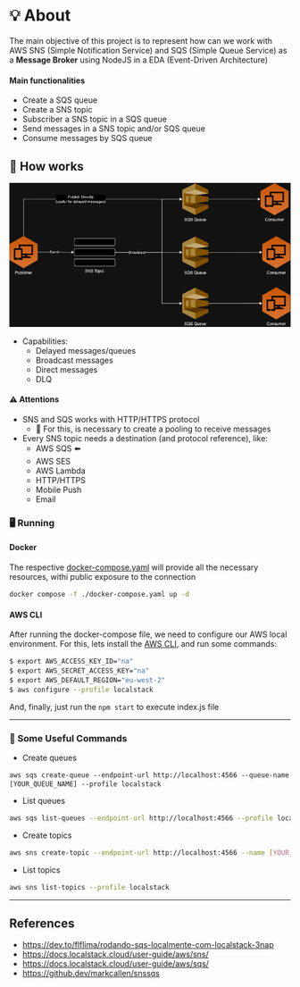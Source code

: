 # 💡 About
The main objective of this project is to represent how can we work with AWS SNS (Simple Notification Service) and SQS (Simple Queue Service) as a **Message Broker** using NodeJS in a EDA (Event-Driven Architecture)



#### Main functionalities
* Create a SQS queue
* Create a SNS topic
* Subscriber a SNS topic in a SQS queue
* Send messages in a SNS topic and/or SQS queue
* Consume messages by SQS queue

## 🔧 How works

![SNS and SQS diagram](./.assets/imgs/sns_sqs_diagram.png)

* Capabilities:
    * Delayed messages/queues
    * Broadcast messages
    * Direct messages
    * DLQ

#### ⚠️ Attentions

* SNS and SQS works with HTTP/HTTPS protocol 
    * 🚨 For this, is necessary to create a pooling to receive messages
* Every SNS topic needs a destination (and protocol reference), like:
    * AWS SQS ⬅️
    * AWS SES
    * AWS Lambda
    * HTTP/HTTPS
    * Mobile Push
    * Email

### 🖥️ Running

#### Docker
The respective [docker-compose.yaml](./docker-compose.yaml) will provide all the necessary resources, withi public exposure to the connection

```bash
docker compose -f ./docker-compose.yaml up -d
```

#### AWS CLI

After running the docker-compose file, we need to configure our AWS local environment. For this, lets install the [AWS CLI](https://docs.aws.amazon.com/cli/latest/userguide/getting-started-install.html), and run some commands:

```bash
$ export AWS_ACCESS_KEY_ID="na"
$ export AWS_SECRET_ACCESS_KEY="na"
$ export AWS_DEFAULT_REGION="eu-west-2"
$ aws configure --profile localstack
```

And, finally, just run the `npm start` to execute index.js file

---

### 🔧 Some Useful Commands

* Create queues

```base
aws sqs create-queue --endpoint-url http://localhost:4566 --queue-name [YOUR_QUEUE_NAME] --profile localstack
```

* List queues

```bash
aws sqs list-queues --endpoint-url http://localhost:4566 --profile localstack
```

* Create topics

```bash
aws sns create-topic --endpoint-url http://localhost:4566 --name [YOUR_TOPIC] --profile localstack
```

* List topics

```bash
aws sns list-topics --profile localstack
```

---

## References

* https://dev.to/flflima/rodando-sqs-localmente-com-localstack-3nap
* https://docs.localstack.cloud/user-guide/aws/sns/
* https://docs.localstack.cloud/user-guide/aws/sqs/
* https://github.dev/markcallen/snssqs